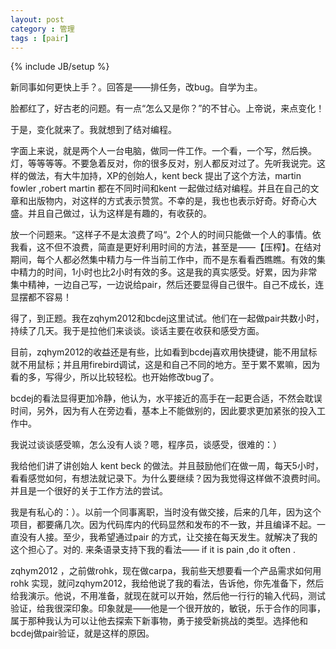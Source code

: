 ```yaml
---
layout: post
category : 管理
tags : [pair]
---
```

{% include JB/setup %}


新同事如何更快上手？。回答是——排任务，改bug。自学为主。

脸都红了，好古老的问题。有一点“怎么又是你？”的不甘心。上帝说，来点变化！

于是，变化就来了。我就想到了结对编程。

字面上来说，就是两个人一台电脑，做同一件工作。一个看，一个写，然后换。灯，等等等等。不要急着反对，你的很多反对，别人都反对过了。先听我说完。这样的做法，有大牛加持，XP的创始人，kent beck 提出了这个方法，martin fowler ,robert martin 都在不同时间和kent 一起做过结对编程。并且在自己的文章和出版物内，对这样的方式表示赞赏。不幸的是，我也也表示好奇。好奇心大盛。并且自己做过，认为这样是有趣的，有收获的。

放一个问题来。“这样子不是太浪费了吗“。2个人的时间只能做一个人的事情。依我看，这不但不浪费，简直是更好利用时间的方法，甚至是——【压榨】。在结对期间，每个人都必然集中精力与一件当前工作中，而不是东看看西瞧瞧。有效的集中精力的时间，1小时也比2小时有效的多。这是我的真实感受。好累，因为非常集中精神，一边自己写，一边说给pair，然后还要显得自己很牛。自己不成长，连显摆都不容易！

得了，到正题。我在zqhym2012和bcdej这里试试。他们在一起做pair共数小时，持续了几天。我于是拉他们来谈谈。谈话主要在收获和感受方面。

目前，zqhym2012的收益还是有些，比如看到bcdej喜欢用快捷键，能不用鼠标就不用鼠标；并且用firebird调试，这是和自己不同的地方。至于累不累嘛，因为看的多，写得少，所以比较轻松。也开始修改bug了。

bcdej的看法显得更加冷静，他认为，水平接近的高手在一起更合适，不然会耽误时间，另外，因为有人在旁边看，基本上不能做别的，因此要求更加紧张的投入工作中。

我说过谈谈感受嘛，怎么没有人谈？嗯，程序员，谈感受，很难的：）

我给他们讲了讲创始人 kent beck  的做法。并且鼓励他们在做一周，每天5小时，看看感觉如何，有想法就记录下。为什么要继续？因为我觉得这样做不浪费时间。并且是一个很好的关于工作方法的尝试。

我是有私心的：）。以前一个同事离职，当时没有做交接，后来的几年，因为这个项目，都要痛几次。因为代码库内的代码显然和发布的不一致，并且编译不起。一直没有人接。至少，我希望通过pair 的方式，让交接在每天发生。就解决了我的这个担心了。对的. 来条语录支持下我的看法—— if it is pain ,do it often .

zqhym2012 ，之前做rohk，现在做carpa，我前些天想要看一个产品需求如何用 rohk 实现，就问zqhym2012，我给他说了我的看法，告诉他，你先准备下，然后给我演示。他说，不用准备，就现在就可以开始，然后他一行行的输入代码，测试验证，给我很深印象。印象就是——他是一个很开放的，敏锐，乐于合作的同事，属于那种我认为可以让他去探索下新事物，勇于接受新挑战的类型。选择他和bcdej做pair验证，就是这样的原因。


